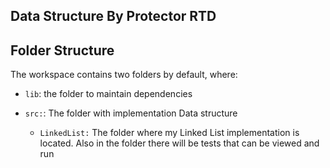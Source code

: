 ## Data Structure By Protector RTD


## Folder Structure

The workspace contains two folders by default, where:

- `lib`: the folder to maintain dependencies

- `src:`: The folder with implementation Data structure
  - `LinkedList:` The folder where my Linked List implementation is located. Also in the folder there will be tests that can be viewed and run

